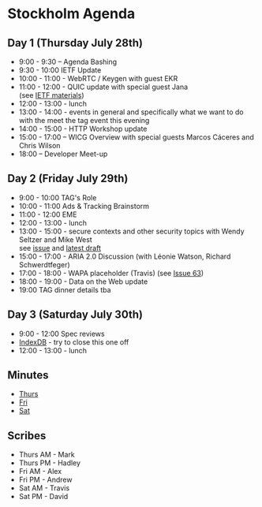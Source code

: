 # Stockholm Agenda

## Day 1 (Thursday July 28th)

* 9:00 - 9:30 – Agenda Bashing
* 9:30 - 10:00 IETF Update
* 10:00 - 11:00 - WebRTC / Keygen with guest EKR
* 11:00 - 12:00 - QUIC update with special guest Jana  
(see [IETF materials](https://datatracker.ietf.org/meeting/96/materials.html))
* 12:00 - 13:00 - lunch
* 13:00 - 14:00 - events in general and specifically what we want to do with the meet the tag event this evening
* 14:00 - 15:00 - HTTP Workshop update
* 15:00 - 17:00 – WICG Overview with special guests Marcos Cáceres and Chris Wilson
* 18:00 – Developer Meet-up

## Day 2 (Friday July 29th) 

* 9:00 - 10:00 TAG's Role
* 10:00 - 11:00 Ads & Tracking Brainstorm
* 11:00 - 12:00 EME
* 12:00 - 13:00 - lunch
* 13:00 - 15:00 - secure contexts and other security topics with Wendy Seltzer and Mike West  
see [issue](https://github.com/w3ctag/spec-reviews/issues/124) and [latest draft](https://w3c.github.io/webappsec-secure-contexts/)
* 15:00 - 17:00 - ARIA 2.0 Discussion (with Léonie Watson, Richard Schwerdtfeger)
* 17:00 - 18:00 - WAPA placeholder (Travis) (see [Issue 63](https://github.com/w3ctag/spec-reviews/issues/63])) 
* 18:00 - 19:00 - Data on the Web update
* 19:00 TAG dinner details tba

## Day 3 (Saturday July 30th)

* 9:00 - 12:00 Spec reviews
* [IndexDB](https://github.com/w3ctag/spec-reviews/issues/84) - try to close this one off
* 12:00 - 13:00 - lunch

## Minutes
* [Thurs](https://pad.w3ctag.org/p/2016-07-28)
* [Fri](https://pad.w3ctag.org/p/2016-07-29)
* [Sat](https://pad.w3ctag.org/p/2016-07-30)

## Scribes
* Thurs AM - Mark
* Thurs PM - Hadley
* Fri AM - Alex
* Fri PM - Andrew
* Sat AM - Travis
* Sat PM - David
